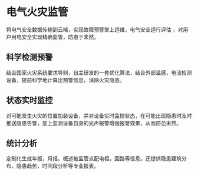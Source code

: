 
# 电气火灾监管

将电气安全数据传输到云端，实现故障预警掌上运维，电气安全运行评估 ，对用户用电安全实现精确监管，防患于未然。

## 科学检测预警
结合国家火灾系统要求导则，自主研发的一套优化算法，结合外部温感，电流检测设备，提前科学地计算出预警信息，消除火灾隐患。

## 状态实时监控
对可能发生火灾的位置加装设备，并对设备实时监控状态，在可能出现隐患时及时推送隐患告警，加上监测设备自身的光声报警增强报警效果，从而防范未然。

## 统计分析
定制化生成年报，月报。概述被监管点配电柜，回路等信息。还提供隐患建筑分布，隐患趋势，时间段分析等专业报表。
